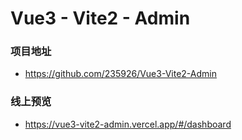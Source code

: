 # Vue3 - Vite2 - Admin

### 项目地址
* https://github.com/235926/Vue3-Vite2-Admin

### 线上预览
* https://vue3-vite2-admin.vercel.app/#/dashboard